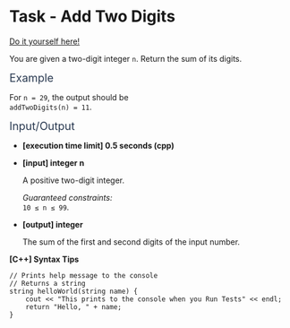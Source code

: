 # Task - Add Two Digits

[Do it yourself here!](https://app.codesignal.com/arcade/code-arcade/intro-gates/wAGdN6FMPkx7WBq66)

<p>You are given a two-digit integer <code>n</code>. Return the sum of its digits.</p>
<p><span class="markdown--header" style="color:#2b3b52;font-size:1.4em">Example</span></p>
<p>For <code>n = 29</code>, the output should be<br>
<code>addTwoDigits(n) = 11</code>.</p>
<p><span class="markdown--header" style="color:#2b3b52;font-size:1.4em">Input/Output</span></p>
<ul>
<li>
<p><strong>[execution time limit] 0.5 seconds (cpp)</strong></p>
</li>
<li>
<p><strong>[input] integer n</strong></p>
<p>A positive two-digit integer.</p>
<p><em>Guaranteed constraints:</em><br>
<code>10 ≤ n ≤ 99</code>.</p>
</li>
<li>
<p><strong>[output] integer</strong></p>
<p>The sum of the first and second digits of the input number.</p>
</li>
</ul>
<p><strong>[C++] Syntax Tips</strong></p>
<pre><code class="language-cpp"><span class="hljs-comment">// Prints help message to the console</span>
<span class="hljs-comment">// Returns a string</span>
<span class="hljs-function"><span class="hljs-built_in">string</span> <span class="hljs-title">helloWorld</span><span class="hljs-params">(<span class="hljs-built_in">string</span> name)</span> </span>{
    <span class="hljs-built_in">cout</span> &lt;&lt; <span class="hljs-string">"This prints to the console when you Run Tests"</span> &lt;&lt; <span class="hljs-built_in">endl</span>;
    <span class="hljs-keyword">return</span> <span class="hljs-string">"Hello, "</span> + name;
}

</code></pre>

